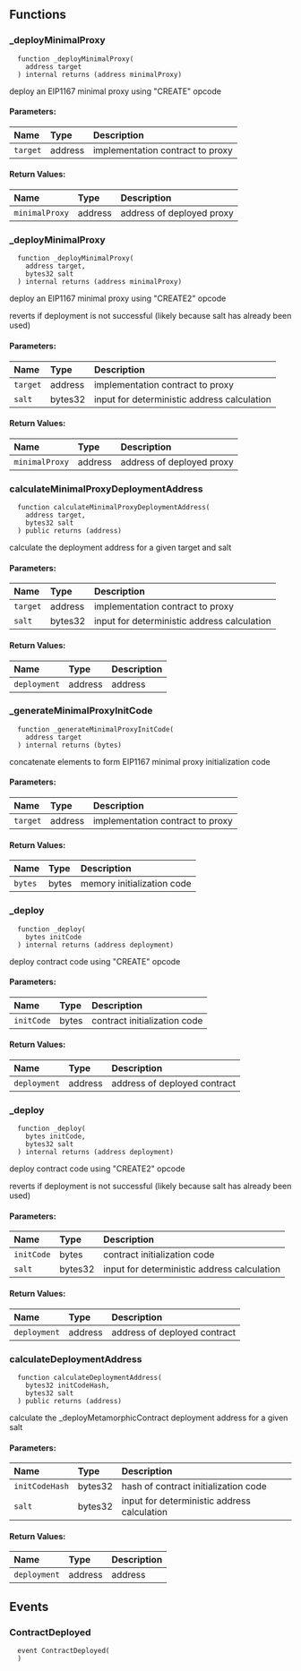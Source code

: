 


## Functions
### _deployMinimalProxy
```solidity
  function _deployMinimalProxy(
    address target
  ) internal returns (address minimalProxy)
```
deploy an EIP1167 minimal proxy using "CREATE" opcode


#### Parameters:
| Name | Type | Description                                                          |
| :--- | :--- | :------------------------------------------------------------------- |
|`target` | address | implementation contract to proxy

#### Return Values:
| Name                           | Type          | Description                                                                  |
| :----------------------------- | :------------ | :--------------------------------------------------------------------------- |
|`minimalProxy`| address | address of deployed proxy
### _deployMinimalProxy
```solidity
  function _deployMinimalProxy(
    address target,
    bytes32 salt
  ) internal returns (address minimalProxy)
```
deploy an EIP1167 minimal proxy using "CREATE2" opcode

reverts if deployment is not successful (likely because salt has already been used)

#### Parameters:
| Name | Type | Description                                                          |
| :--- | :--- | :------------------------------------------------------------------- |
|`target` | address | implementation contract to proxy
|`salt` | bytes32 | input for deterministic address calculation

#### Return Values:
| Name                           | Type          | Description                                                                  |
| :----------------------------- | :------------ | :--------------------------------------------------------------------------- |
|`minimalProxy`| address | address of deployed proxy
### calculateMinimalProxyDeploymentAddress
```solidity
  function calculateMinimalProxyDeploymentAddress(
    address target,
    bytes32 salt
  ) public returns (address)
```
calculate the deployment address for a given target and salt


#### Parameters:
| Name | Type | Description                                                          |
| :--- | :--- | :------------------------------------------------------------------- |
|`target` | address | implementation contract to proxy
|`salt` | bytes32 | input for deterministic address calculation

#### Return Values:
| Name                           | Type          | Description                                                                  |
| :----------------------------- | :------------ | :--------------------------------------------------------------------------- |
|`deployment`| address | address
### _generateMinimalProxyInitCode
```solidity
  function _generateMinimalProxyInitCode(
    address target
  ) internal returns (bytes)
```
concatenate elements to form EIP1167 minimal proxy initialization code


#### Parameters:
| Name | Type | Description                                                          |
| :--- | :--- | :------------------------------------------------------------------- |
|`target` | address | implementation contract to proxy

#### Return Values:
| Name                           | Type          | Description                                                                  |
| :----------------------------- | :------------ | :--------------------------------------------------------------------------- |
|`bytes`| bytes | memory initialization code
### _deploy
```solidity
  function _deploy(
    bytes initCode
  ) internal returns (address deployment)
```
deploy contract code using "CREATE" opcode


#### Parameters:
| Name | Type | Description                                                          |
| :--- | :--- | :------------------------------------------------------------------- |
|`initCode` | bytes | contract initialization code

#### Return Values:
| Name                           | Type          | Description                                                                  |
| :----------------------------- | :------------ | :--------------------------------------------------------------------------- |
|`deployment`| address | address of deployed contract
### _deploy
```solidity
  function _deploy(
    bytes initCode,
    bytes32 salt
  ) internal returns (address deployment)
```
deploy contract code using "CREATE2" opcode

reverts if deployment is not successful (likely because salt has already been used)

#### Parameters:
| Name | Type | Description                                                          |
| :--- | :--- | :------------------------------------------------------------------- |
|`initCode` | bytes | contract initialization code
|`salt` | bytes32 | input for deterministic address calculation

#### Return Values:
| Name                           | Type          | Description                                                                  |
| :----------------------------- | :------------ | :--------------------------------------------------------------------------- |
|`deployment`| address | address of deployed contract
### calculateDeploymentAddress
```solidity
  function calculateDeploymentAddress(
    bytes32 initCodeHash,
    bytes32 salt
  ) public returns (address)
```
calculate the _deployMetamorphicContract deployment address for a given salt


#### Parameters:
| Name | Type | Description                                                          |
| :--- | :--- | :------------------------------------------------------------------- |
|`initCodeHash` | bytes32 | hash of contract initialization code
|`salt` | bytes32 | input for deterministic address calculation

#### Return Values:
| Name                           | Type          | Description                                                                  |
| :----------------------------- | :------------ | :--------------------------------------------------------------------------- |
|`deployment`| address | address
## Events
### ContractDeployed
```solidity
  event ContractDeployed(
  )
```



